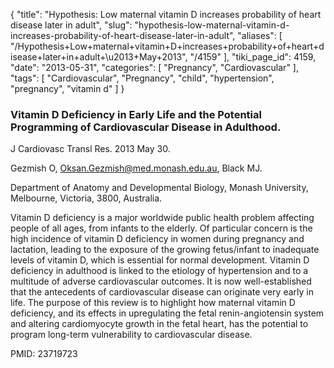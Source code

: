 {
    "title": "Hypothesis: Low maternal vitamin D increases probability of heart disease later in adult",
    "slug": "hypothesis-low-maternal-vitamin-d-increases-probability-of-heart-disease-later-in-adult",
    "aliases": [
        "/Hypothesis+Low+maternal+vitamin+D+increases+probability+of+heart+disease+later+in+adult+\u2013+May+2013",
        "/4159"
    ],
    "tiki_page_id": 4159,
    "date": "2013-05-31",
    "categories": [
        "Pregnancy",
        "Cardiovascular"
    ],
    "tags": [
        "Cardiovascular",
        "Pregnancy",
        "child",
        "hypertension",
        "pregnancy",
        "vitamin d"
    ]
}


### Vitamin D Deficiency in Early Life and the Potential Programming of Cardiovascular Disease in Adulthood.

J Cardiovasc Transl Res. 2013 May 30. 

Gezmish O, Oksan.Gezmish@med.monash.edu.au, Black MJ.

Department of Anatomy and Developmental Biology, Monash University, Melbourne, Victoria, 3800, Australia.

Vitamin D deficiency is a major worldwide public health problem affecting people of all ages, from infants to the elderly. Of particular concern is the high incidence of vitamin D deficiency in women during pregnancy and lactation, leading to the exposure of the growing fetus/infant to inadequate levels of vitamin D, which is essential for normal development. Vitamin D deficiency in adulthood is linked to the etiology of hypertension and to a multitude of adverse cardiovascular outcomes. It is now well-established that the antecedents of cardiovascular disease can originate very early in life. The purpose of this review is to highlight how maternal vitamin D deficiency, and its effects in upregulating the fetal renin-angiotensin system and altering cardiomyocyte growth in the fetal heart, has the potential to program long-term vulnerability to cardiovascular disease.

PMID:     23719723